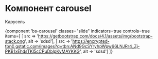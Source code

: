 # Компонент carousel

Карусель

{component 'bs-carousel' classes="slide" indicators=true controls=true  items=[
    [ src => 'https://getbootstrap.com/docs/4.1/assets/img/bootstrap-stack.png', alt => 'sdsd'],
    [ src => 'https://encrypted-tbn0.gstatic.com/images?q=tbn:ANd9GcSYryhpWpw66LNJRr4_Zj-PKB1xEhdsTKl5cCPuDbIpKvMAYKKG', alt => 'sdsd']
]}